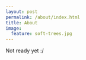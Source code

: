 ```yaml
---
layout: post
permalink: /about/index.html
title: About
image:
  feature: soft-trees.jpg
---
```


Not ready yet :/
